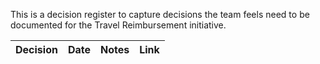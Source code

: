 This is a decision register to capture decisions the team feels need to be documented for the Travel Reimbursement initiative.

| Decision  | Date | Notes | Link |
| --------- | ---- | ----- | ---- |
